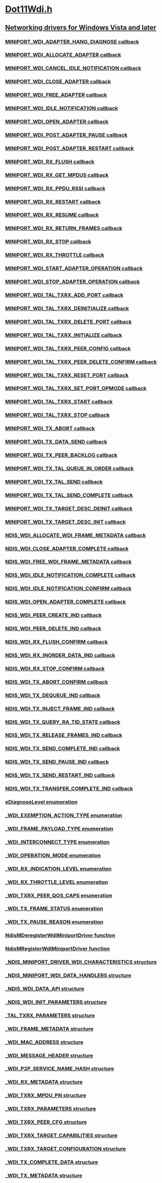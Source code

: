 # [Dot11Wdi.h](index.md)
## [Networking drivers for Windows Vista and later](../_netvista/index.md)
### [MINIPORT_WDI_ADAPTER_HANG_DIAGNOSE callback](../dot11wdi/nc-dot11wdi-miniport_wdi_adapter_hang_diagnose.md)
### [MINIPORT_WDI_ALLOCATE_ADAPTER callback](../dot11wdi/nc-dot11wdi-miniport_wdi_allocate_adapter.md)
### [MINIPORT_WDI_CANCEL_IDLE_NOTIFICATION callback](../dot11wdi/nc-dot11wdi-miniport_wdi_cancel_idle_notification.md)
### [MINIPORT_WDI_CLOSE_ADAPTER callback](../dot11wdi/nc-dot11wdi-miniport_wdi_close_adapter.md)
### [MINIPORT_WDI_FREE_ADAPTER callback](../dot11wdi/nc-dot11wdi-miniport_wdi_free_adapter.md)
### [MINIPORT_WDI_IDLE_NOTIFICATION callback](../dot11wdi/nc-dot11wdi-miniport_wdi_idle_notification.md)
### [MINIPORT_WDI_OPEN_ADAPTER callback](../dot11wdi/nc-dot11wdi-miniport_wdi_open_adapter.md)
### [MINIPORT_WDI_POST_ADAPTER_PAUSE callback](../dot11wdi/nc-dot11wdi-miniport_wdi_post_adapter_pause.md)
### [MINIPORT_WDI_POST_ADAPTER_RESTART callback](../dot11wdi/nc-dot11wdi-miniport_wdi_post_adapter_restart.md)
### [MINIPORT_WDI_RX_FLUSH callback](../dot11wdi/nc-dot11wdi-miniport_wdi_rx_flush.md)
### [MINIPORT_WDI_RX_GET_MPDUS callback](../dot11wdi/nc-dot11wdi-miniport_wdi_rx_get_mpdus.md)
### [MINIPORT_WDI_RX_PPDU_RSSI callback](../dot11wdi/nc-dot11wdi-miniport_wdi_rx_ppdu_rssi.md)
### [MINIPORT_WDI_RX_RESTART callback](../dot11wdi/nc-dot11wdi-miniport_wdi_rx_restart.md)
### [MINIPORT_WDI_RX_RESUME callback](../dot11wdi/nc-dot11wdi-miniport_wdi_rx_resume.md)
### [MINIPORT_WDI_RX_RETURN_FRAMES callback](../dot11wdi/nc-dot11wdi-miniport_wdi_rx_return_frames.md)
### [MINIPORT_WDI_RX_STOP callback](../dot11wdi/nc-dot11wdi-miniport_wdi_rx_stop.md)
### [MINIPORT_WDI_RX_THROTTLE callback](../dot11wdi/nc-dot11wdi-miniport_wdi_rx_throttle.md)
### [MINIPORT_WDI_START_ADAPTER_OPERATION callback](../dot11wdi/nc-dot11wdi-miniport_wdi_start_adapter_operation.md)
### [MINIPORT_WDI_STOP_ADAPTER_OPERATION callback](../dot11wdi/nc-dot11wdi-miniport_wdi_stop_adapter_operation.md)
### [MINIPORT_WDI_TAL_TXRX_ADD_PORT callback](../dot11wdi/nc-dot11wdi-miniport_wdi_tal_txrx_add_port.md)
### [MINIPORT_WDI_TAL_TXRX_DEINITIALIZE callback](../dot11wdi/nc-dot11wdi-miniport_wdi_tal_txrx_deinitialize.md)
### [MINIPORT_WDI_TAL_TXRX_DELETE_PORT callback](../dot11wdi/nc-dot11wdi-miniport_wdi_tal_txrx_delete_port.md)
### [MINIPORT_WDI_TAL_TXRX_INITIALIZE callback](../dot11wdi/nc-dot11wdi-miniport_wdi_tal_txrx_initialize.md)
### [MINIPORT_WDI_TAL_TXRX_PEER_CONFIG callback](../dot11wdi/nc-dot11wdi-miniport_wdi_tal_txrx_peer_config.md)
### [MINIPORT_WDI_TAL_TXRX_PEER_DELETE_CONFIRM callback](../dot11wdi/nc-dot11wdi-miniport_wdi_tal_txrx_peer_delete_confirm.md)
### [MINIPORT_WDI_TAL_TXRX_RESET_PORT callback](../dot11wdi/nc-dot11wdi-miniport_wdi_tal_txrx_reset_port.md)
### [MINIPORT_WDI_TAL_TXRX_SET_PORT_OPMODE callback](../dot11wdi/nc-dot11wdi-miniport_wdi_tal_txrx_set_port_opmode.md)
### [MINIPORT_WDI_TAL_TXRX_START callback](../dot11wdi/nc-dot11wdi-miniport_wdi_tal_txrx_start.md)
### [MINIPORT_WDI_TAL_TXRX_STOP callback](../dot11wdi/nc-dot11wdi-miniport_wdi_tal_txrx_stop.md)
### [MINIPORT_WDI_TX_ABORT callback](../dot11wdi/nc-dot11wdi-miniport_wdi_tx_abort.md)
### [MINIPORT_WDI_TX_DATA_SEND callback](../dot11wdi/nc-dot11wdi-miniport_wdi_tx_data_send.md)
### [MINIPORT_WDI_TX_PEER_BACKLOG callback](../dot11wdi/nc-dot11wdi-miniport_wdi_tx_peer_backlog.md)
### [MINIPORT_WDI_TX_TAL_QUEUE_IN_ORDER callback](../dot11wdi/nc-dot11wdi-miniport_wdi_tx_tal_queue_in_order.md)
### [MINIPORT_WDI_TX_TAL_SEND callback](../dot11wdi/nc-dot11wdi-miniport_wdi_tx_tal_send.md)
### [MINIPORT_WDI_TX_TAL_SEND_COMPLETE callback](../dot11wdi/nc-dot11wdi-miniport_wdi_tx_tal_send_complete.md)
### [MINIPORT_WDI_TX_TARGET_DESC_DEINIT callback](../dot11wdi/nc-dot11wdi-miniport_wdi_tx_target_desc_deinit.md)
### [MINIPORT_WDI_TX_TARGET_DESC_INIT callback](../dot11wdi/nc-dot11wdi-miniport_wdi_tx_target_desc_init.md)
### [NDIS_WDI_ALLOCATE_WDI_FRAME_METADATA callback](../dot11wdi/nc-dot11wdi-ndis_wdi_allocate_wdi_frame_metadata.md)
### [NDIS_WDI_CLOSE_ADAPTER_COMPLETE callback](../dot11wdi/nc-dot11wdi-ndis_wdi_close_adapter_complete.md)
### [NDIS_WDI_FREE_WDI_FRAME_METADATA callback](../dot11wdi/nc-dot11wdi-ndis_wdi_free_wdi_frame_metadata.md)
### [NDIS_WDI_IDLE_NOTIFICATION_COMPLETE callback](../dot11wdi/nc-dot11wdi-ndis_wdi_idle_notification_complete.md)
### [NDIS_WDI_IDLE_NOTIFICATION_CONFIRM callback](../dot11wdi/nc-dot11wdi-ndis_wdi_idle_notification_confirm.md)
### [NDIS_WDI_OPEN_ADAPTER_COMPLETE callback](../dot11wdi/nc-dot11wdi-ndis_wdi_open_adapter_complete.md)
### [NDIS_WDI_PEER_CREATE_IND callback](../dot11wdi/nc-dot11wdi-ndis_wdi_peer_create_ind.md)
### [NDIS_WDI_PEER_DELETE_IND callback](../dot11wdi/nc-dot11wdi-ndis_wdi_peer_delete_ind.md)
### [NDIS_WDI_RX_FLUSH_CONFIRM callback](../dot11wdi/nc-dot11wdi-ndis_wdi_rx_flush_confirm.md)
### [NDIS_WDI_RX_INORDER_DATA_IND callback](../dot11wdi/nc-dot11wdi-ndis_wdi_rx_inorder_data_ind.md)
### [NDIS_WDI_RX_STOP_CONFIRM callback](../dot11wdi/nc-dot11wdi-ndis_wdi_rx_stop_confirm.md)
### [NDIS_WDI_TX_ABORT_CONFIRM callback](../dot11wdi/nc-dot11wdi-ndis_wdi_tx_abort_confirm.md)
### [NDIS_WDI_TX_DEQUEUE_IND callback](../dot11wdi/nc-dot11wdi-ndis_wdi_tx_dequeue_ind.md)
### [NDIS_WDI_TX_INJECT_FRAME_IND callback](../dot11wdi/nc-dot11wdi-ndis_wdi_tx_inject_frame_ind.md)
### [NDIS_WDI_TX_QUERY_RA_TID_STATE callback](../dot11wdi/nc-dot11wdi-ndis_wdi_tx_query_ra_tid_state.md)
### [NDIS_WDI_TX_RELEASE_FRAMES_IND callback](../dot11wdi/nc-dot11wdi-ndis_wdi_tx_release_frames_ind.md)
### [NDIS_WDI_TX_SEND_COMPLETE_IND callback](../dot11wdi/nc-dot11wdi-ndis_wdi_tx_send_complete_ind.md)
### [NDIS_WDI_TX_SEND_PAUSE_IND callback](../dot11wdi/nc-dot11wdi-ndis_wdi_tx_send_pause_ind.md)
### [NDIS_WDI_TX_SEND_RESTART_IND callback](../dot11wdi/nc-dot11wdi-ndis_wdi_tx_send_restart_ind.md)
### [NDIS_WDI_TX_TRANSFER_COMPLETE_IND callback](../dot11wdi/nc-dot11wdi-ndis_wdi_tx_transfer_complete_ind.md)
### [eDiagnoseLevel enumeration](../dot11wdi/ne-dot11wdi-ediagnoselevel.md)
### [_WDI_EXEMPTION_ACTION_TYPE enumeration](../dot11wdi/ne-dot11wdi-_wdi_exemption_action_type.md)
### [_WDI_FRAME_PAYLOAD_TYPE enumeration](../dot11wdi/ne-dot11wdi-_wdi_frame_payload_type.md)
### [_WDI_INTERCONNECT_TYPE enumeration](../dot11wdi/ne-dot11wdi-_wdi_interconnect_type.md)
### [_WDI_OPERATION_MODE enumeration](../dot11wdi/ne-dot11wdi-_wdi_operation_mode.md)
### [_WDI_RX_INDICATION_LEVEL enumeration](../dot11wdi/ne-dot11wdi-_wdi_rx_indication_level.md)
### [_WDI_RX_THROTTLE_LEVEL enumeration](../dot11wdi/ne-dot11wdi-_wdi_rx_throttle_level.md)
### [_WDI_TXRX_PEER_QOS_CAPS enumeration](../dot11wdi/ne-dot11wdi-_wdi_txrx_peer_qos_caps.md)
### [_WDI_TX_FRAME_STATUS enumeration](../dot11wdi/ne-dot11wdi-_wdi_tx_frame_status.md)
### [_WDI_TX_PAUSE_REASON enumeration](../dot11wdi/ne-dot11wdi-_wdi_tx_pause_reason.md)
### [NdisMDeregisterWdiMiniportDriver function](../dot11wdi/nf-dot11wdi-ndismderegisterwdiminiportdriver.md)
### [NdisMRegisterWdiMiniportDriver function](../dot11wdi/nf-dot11wdi-ndismregisterwdiminiportdriver.md)
### [_NDIS_MINIPORT_DRIVER_WDI_CHARACTERISTICS structure](../dot11wdi/ns-dot11wdi-_ndis_miniport_driver_wdi_characteristics.md)
### [_NDIS_MINIPORT_WDI_DATA_HANDLERS structure](../dot11wdi/ns-dot11wdi-_ndis_miniport_wdi_data_handlers.md)
### [_NDIS_WDI_DATA_API structure](../dot11wdi/ns-dot11wdi-_ndis_wdi_data_api.md)
### [_NDIS_WDI_INIT_PARAMETERS structure](../dot11wdi/ns-dot11wdi-_ndis_wdi_init_parameters.md)
### [_TAL_TXRX_PARAMETERS structure](../dot11wdi/ns-dot11wdi-_tal_txrx_parameters.md)
### [_WDI_FRAME_METADATA structure](../dot11wdi/ns-dot11wdi-_wdi_frame_metadata.md)
### [_WDI_MAC_ADDRESS structure](../dot11wdi/ns-dot11wdi-_wdi_mac_address.md)
### [_WDI_MESSAGE_HEADER structure](../dot11wdi/ns-dot11wdi-_wdi_message_header.md)
### [_WDI_P2P_SERVICE_NAME_HASH structure](../dot11wdi/ns-dot11wdi-_wdi_p2p_service_name_hash.md)
### [_WDI_RX_METADATA structure](../dot11wdi/ns-dot11wdi-_wdi_rx_metadata.md)
### [_WDI_TXRX_MPDU_PN structure](../dot11wdi/ns-dot11wdi-_wdi_txrx_mpdu_pn.md)
### [_WDI_TXRX_PARAMETERS structure](../dot11wdi/ns-dot11wdi-_wdi_txrx_parameters.md)
### [_WDI_TXRX_PEER_CFG structure](../dot11wdi/ns-dot11wdi-_wdi_txrx_peer_cfg.md)
### [_WDI_TXRX_TARGET_CAPABILITIES structure](../dot11wdi/ns-dot11wdi-_wdi_txrx_target_capabilities.md)
### [_WDI_TXRX_TARGET_CONFIGURATION structure](../dot11wdi/ns-dot11wdi-_wdi_txrx_target_configuration.md)
### [_WDI_TX_COMPLETE_DATA structure](../dot11wdi/ns-dot11wdi-_wdi_tx_complete_data.md)
### [_WDI_TX_METADATA structure](../dot11wdi/ns-dot11wdi-_wdi_tx_metadata.md)
